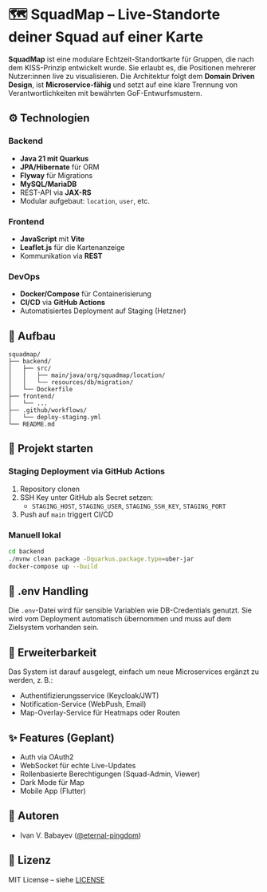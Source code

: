 # 🗺️ SquadMap – Live-Standorte deiner Squad auf einer Karte

**SquadMap** ist eine modulare Echtzeit-Standortkarte für Gruppen, die nach dem KISS-Prinzip entwickelt wurde. Sie erlaubt es, die Positionen mehrerer Nutzer:innen live zu visualisieren. Die Architektur folgt dem **Domain Driven Design**, ist **Microservice-fähig** und setzt auf eine klare Trennung von Verantwortlichkeiten mit bewährten GoF-Entwurfsmustern.

## ⚙️ Technologien

### Backend
- **Java 21 mit Quarkus**
- **JPA/Hibernate** für ORM
- **Flyway** für Migrations
- **MySQL/MariaDB**
- REST-API via **JAX-RS**
- Modular aufgebaut: `location`, `user`, etc.

### Frontend
- **JavaScript** mit **Vite**
- **Leaflet.js** für die Kartenanzeige
- Kommunikation via **REST**

### DevOps
- **Docker/Compose** für Containerisierung
- **CI/CD** via **GitHub Actions**
- Automatisiertes Deployment auf Staging (Hetzner)

## 🧱 Aufbau
 
```
squadmap/
├── backend/
│   ├── src/
│   │   ├── main/java/org/squadmap/location/
│   │   └── resources/db/migration/
│   └── Dockerfile
├── frontend/
│   └── ...
├── .github/workflows/
│   └── deploy-staging.yml
└── README.md
```

## 🚀 Projekt starten

### Staging Deployment via GitHub Actions

1. Repository clonen
2. SSH Key unter GitHub als Secret setzen:
   - `STAGING_HOST`, `STAGING_USER`, `STAGING_SSH_KEY`, `STAGING_PORT`
3. Push auf `main` triggert CI/CD

### Manuell lokal

```bash
cd backend
./mvnw clean package -Dquarkus.package.type=uber-jar
docker-compose up --build
```

## 🔐 .env Handling

Die `.env`-Datei wird für sensible Variablen wie DB-Credentials genutzt. Sie wird vom Deployment automatisch übernommen und muss auf dem Zielsystem vorhanden sein.

## 🧩 Erweiterbarkeit

Das System ist darauf ausgelegt, einfach um neue Microservices ergänzt zu werden, z. B.:

- Authentifizierungsservice (Keycloak/JWT)
- Notification-Service (WebPush, Email)
- Map-Overlay-Service für Heatmaps oder Routen

## ✨ Features (Geplant)

- Auth via OAuth2
- WebSocket für echte Live-Updates
- Rollenbasierte Berechtigungen (Squad-Admin, Viewer)
- Dark Mode für Map
- Mobile App (Flutter)

## 🧠 Autoren

- Ivan V. Babayev ([@eternal-pingdom](https://github.com/eternal-pingdom))

## 📄 Lizenz

MIT License – siehe [LICENSE](./LICENSE)